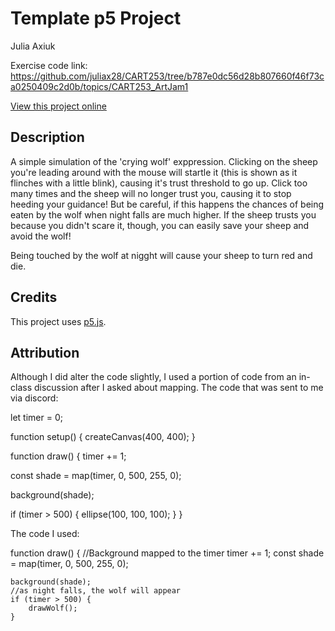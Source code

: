 # Template p5 Project

Julia Axiuk

Exercise code link: https://github.com/juliax28/CART253/tree/b787e0dc56d28b807660f46f73ca0250409c2d0b/topics/CART253_ArtJam1


[View this project online](URL_FOR_THE_RUNNING_PROJECT)

## Description

A simple simulation of the 'crying wolf' exppression. Clicking on the sheep you're leading around with the mouse will startle it (this is shown as it flinches with a little blink), causing it's trust threshold to go up.  Click too many times and the sheep will no longer trust you, causing it to stop heeding your guidance! But be careful, if this happens the chances of being eaten by the wolf when night falls are much higher. If the sheep trusts you because you didn't scare it, though, you can easily save your sheep and avoid the wolf!

Being touched by the wolf at nigght will cause your sheep to turn red and die.

## Credits
This project uses [p5.js](https://p5js.org).



## Attribution

Although I did alter the code slightly, I used a portion of code from an in-class discussion after I asked about mapping.
The code that was sent to me via discord:

let timer = 0;

function setup() {
  createCanvas(400, 400);
}

function draw() {
  timer += 1;

  const shade = map(timer, 0, 500, 255, 0);
  
  background(shade);
  
  if (timer > 500) {
    ellipse(100, 100, 100);
  }
}


The code I used:

function draw() 
    {
    //Background mapped to the timer
    timer += 1;
    const shade = map(timer, 0, 500, 255, 0);

    background(shade);
    //as night falls, the wolf will appear
    if (timer > 500) {
        drawWolf();
    }